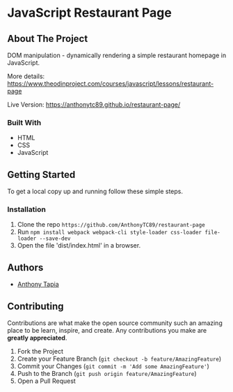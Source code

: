 # JavaScript Restaurant Page

## About The Project

DOM manipulation - dynamically rendering a simple restaurant homepage in JavaScript. 

More details: https://www.theodinproject.com/courses/javascript/lessons/restaurant-page

Live Version: https://anthonytc89.github.io/restaurant-page/

### Built With

* HTML
* CSS
* JavaScript

## Getting Started

To get a local copy up and running follow these simple steps.

### Installation
 
1. Clone the repo `https://github.com/AnthonyTC89/restaurant-page`
2. Run `npm install webpack webpack-cli style-loader css-loader file-loader --save-dev`
2. Open the file 'dist/index.html' in a browser.

## Authors

* [Anthony Tapia](https://github.com/AnthonyTC89)


## Contributing

Contributions are what make the open source community such an amazing place to be learn, inspire, and create. Any contributions you make are **greatly appreciated**.

1. Fork the Project
2. Create your Feature Branch (`git checkout -b feature/AmazingFeature`)
3. Commit your Changes (`git commit -m 'Add some AmazingFeature'`)
4. Push to the Branch (`git push origin feature/AmazingFeature`)
5. Open a Pull Request
